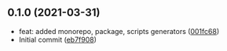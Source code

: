 ## 0.1.0 (2021-03-31)

* feat: added monorepo, package, scripts generators ([001fc68](https://github.com/alloyify/monorepo-utils/commit/001fc68))
* Initial commit ([eb7f908](https://github.com/alloyify/monorepo-utils/commit/eb7f908))



